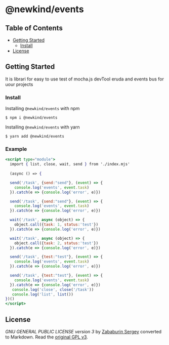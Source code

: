# @newkind/events

## Table of Contents <!-- omit in toc -->

- [Getting Started](#getting-started)
    - [Install](#install)
- [License](#license)

## Getting Started

It is librari for easy to use test of mocha.js devTool eruda and events bus for uour projects 

### Install

Installing `@newkind/events` with npm
```console
$ npm i @newkind/events
```
Installing `@newkind/events` with yarn
```console
$ yarn add @newkind/events
```

### Example
```jsx
<script type="module">
  import { list, close, wait, send } from './index.mjs'
 
  (async () => {

  send('/task', {send:"send"}, (event) => {
    console.log('events', event.task)
  }).catch(e => {console.log('error', e)})

  send('/task', {send:"send"}, (event) => {
    console.log('events', event.task)
  }).catch(e => {console.log('error', e)})

  wait('/task', async (object) => {
    object.call({task: 1, status:'test'})
  }).catch(e => {console.log('error', e)})

  wait('/task', async (object) => {
    object.call({task: 2, status:'test'})
  }).catch(e => {console.log('error', e)})

  send('/task', {test:"test"}, (event) => {
    console.log('events', event.task)
  }).catch(e => {console.log('error', e)})

  send('/task', {test:"test"}, (event) => {
    console.log('events', event.task)
  }).catch(e => {console.log('error', e)})
   console.log('close', close('/task'))
   console.log('list', list())
})()
</script>
```
## License

*GNU GENERAL PUBLIC LICENSE version 3* by [Zababurin Sergey](https://raw.githubusercontent.com/zababurinsv/z-events/master/LICENSE) converted to Markdown. Read the [original GPL v3](http://www.gnu.org/licenses/).